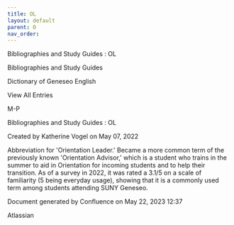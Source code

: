 ```yaml
---
title: OL
layout: default
parent: O
nav_order:
---
```


Bibliographies and Study Guides : OL

Bibliographies and Study Guides

Dictionary of Geneseo English

View All Entries

M-P

Bibliographies and Study Guides : OL

Created by  Katherine Vogel on May 07, 2022

Abbreviation for 'Orientation Leader.' Became a more common term of the previously known 'Orientation Advisor,' which is a student who trains in the summer to aid in Orientation for incoming students and to help their transition. As of a survey in 2022, it was rated a 3.1/5 on a scale of familiarity (5 being everyday usage), showing that it is a commonly used term among students attending SUNY Geneseo. 

Document generated by Confluence on May 22, 2023 12:37

Atlassian
